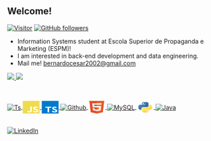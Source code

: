 <h2> Welcome!</h2>

[![Visitor](https://visitor-badge.laobi.icu/badge?page_id=BernardoCesar.BernardoCesar)](https://github.com/BernardoCesar) [![GitHub followers](https://img.shields.io/github/followers/BernardoCesar.svg?style=social&label=Follow)](https://github.com/BernardoCesar?tab=followers)

- Information Systems student at Escola Superior de Propaganda e Marketing (ESPM)!
- I am interested in back-end development and data engineering.
- Mail me! [bernardocesar2002@gmail.com](mailto:bernardocesar2002@gmail.com)

<div>
  <a href="https://github.com/BernardoCesar">
  <img height="180em" src="https://github-readme-stats.vercel.app/api?username=BernardoCesar&show_icons=true&theme=algolia&include_all_commits=true&count_private=true"/>
  <img height="180em" src="https://github-readme-stats.vercel.app/api/top-langs/?username=BernardoCesar&layout=compact&langs_count=7&theme=algolia"/>
</div>

##

</div>
<div style="display: inline_block"><br>
  <img align="center" alt="Ts" height="30" width="40" src="https://cdn.jsdelivr.net/gh/devicons/devicon/icons/vscode/vscode-original.svg">
  <img align="center" alt="Js" height="30" width="40" src="https://raw.githubusercontent.com/devicons/devicon/master/icons/javascript/javascript-plain.svg">
  <img align="center" alt="Ts" height="30" width="40" src="https://raw.githubusercontent.com/devicons/devicon/master/icons/typescript/typescript-plain.svg">
  <img align="center" alt="Github" height="30" width="40" src="https://cdn.jsdelivr.net/gh/devicons/devicon/icons/github/github-original.svg">
  <img align="center" alt="HTML" height="30" width="40" src="https://raw.githubusercontent.com/devicons/devicon/master/icons/html5/html5-original.svg">
  <img align="center" alt="MySQL" height="30" width="40" src="https://cdn.jsdelivr.net/gh/devicons/devicon/icons/mysql/mysql-original-wordmark.svg">
  <img align="center" alt="Rafa-Python" height="30" width="40" src="https://raw.githubusercontent.com/devicons/devicon/master/icons/python/python-original.svg">
  <img align="center" alt="Java" height="30" width="40" src="https://cdn.jsdelivr.net/gh/devicons/devicon/icons/java/java-original.svg">
 
</div>
</br>

<a href="https://www.linkedin.com/in/bernardocesarfigueiredo">![LinkedIn](https://img.shields.io/badge/LinkedIn-0077B5?style=for-the-badge&logo=linkedin&logoColor=white)</a>
